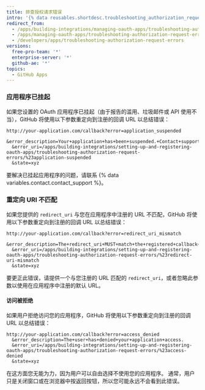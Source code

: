 ```yaml
---
title: 排查授权请求错误
intro: '{% data reusables.shortdesc.troubleshooting_authorization_request_errors_oauth_apps %}'
redirect_from:
  - /apps/building-integrations/managing-oauth-apps/troubleshooting-authorization-request-errors/
  - /apps/managing-oauth-apps/troubleshooting-authorization-request-errors
  - /developers/apps/troubleshooting-authorization-request-errors
versions:
  free-pro-team: '*'
  enterprise-server: '*'
  github-ae: '*'
topics:
  - GitHub Apps
---
```

### 应用程序已挂起

如果您设置的 OAuth 应用程序已挂起（由于报告的滥用、垃圾邮件或 API 使用不当），GitHub 将使用以下参数重定向到注册的回调 URL 以总结错误：

    http://your-application.com/callback?error=application_suspended
      &error_description=Your+application+has+been+suspended.+Contact+support@github.com.
      &error_uri=/apps/building-integrations/setting-up-and-registering-oauth-apps/troubleshooting-authorization-request-errors/%23application-suspended
      &state=xyz

要解决已挂起应用程序的问题，请联系 {% data variables.contact.contact_support %}。

### 重定向 URI 不匹配

如果您提供的 `redirect_uri` 与您在应用程序中注册的 URL 不匹配，GitHub 将使用以下参数重定向到注册的回调 URL 以总结错误：

    http://your-application.com/callback?error=redirect_uri_mismatch
      &error_description=The+redirect_uri+MUST+match+the+registered+callback+URL+for+this+application.
      &error_uri=/apps/building-integrations/setting-up-and-registering-oauth-apps/troubleshooting-authorization-request-errors/%23redirect-uri-mismatch
      &state=xyz

要更正此错误，请提供一个与您注册的 URL 匹配的 `redirect_uri`，或者忽略此参数以使用在应用程序中注册的默认 URL。

#### 访问被拒绝

如果用户拒绝访问您的应用程序，GitHub 将使用以下参数重定向到注册的回调 URL 以总结错误：

    http://your-application.com/callback?error=access_denied
      &error_description=The+user+has+denied+your+application+access.
      &error_uri=/apps/building-integrations/setting-up-and-registering-oauth-apps/troubleshooting-authorization-request-errors/%23access-denied
      &state=xyz

在这方面您无能为力，因为用户可以自由选择不使用您的应用程序。 通常，用户只是关闭窗口或在浏览器中按返回按钮，所以您可能永远不会看到此错误。
